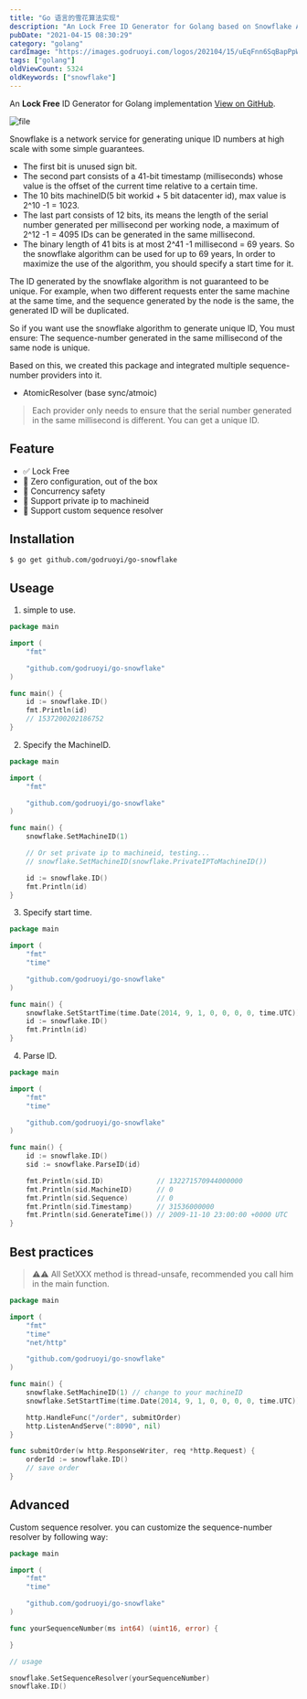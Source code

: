 ```yaml
---
title: "Go 语言的雪花算法实现"
description: "An Lock Free ID Generator for Golang based on Snowflake Algorithm (Twitter announced)."
pubDate: "2021-04-15 08:30:29"
category: "golang"
cardImage: "https://images.godruoyi.com/logos/202104/15/uEqFnn6SqBapPpW7RN06f6eSgTJcLGMBAKe3fsXs.png"
tags: ["golang"]
oldViewCount: 5324
oldKeywords: ["snowflake"]
---
```


An **Lock Free** ID Generator for Golang implementation [View on GitHub](https://github.com/godruoyi/go-snowflake).

![file](https://images.godruoyi.com/logos/201908/13/_1565672621_LPW65Pi8cG.png)

Snowflake is a network service for generating unique ID numbers at high scale with some simple guarantees.

* The first bit is unused sign bit.
* The second part consists of a 41-bit timestamp (milliseconds) whose value is the offset of the current time relative to a certain time.
* The 10 bits machineID(5 bit workid + 5 bit datacenter id), max value is 2^10 -1 = 1023.
* The last part consists of 12 bits, its means the length of the serial number generated per millisecond per working node, a maximum of 2^12 -1 = 4095 IDs can be generated in the same millisecond.
* The binary length of 41 bits is at most 2^41 -1 millisecond = 69 years. So the snowflake algorithm can be used for up to 69 years, In order to maximize the use of the algorithm, you should specify a start time for it.

The ID generated by the snowflake algorithm is not guaranteed to be unique. For example, when two different requests enter the same machine at the same time, and the sequence generated by the node is the same, the generated ID will be duplicated.

So if you want use the snowflake algorithm to generate unique ID, You must ensure: The sequence-number generated in the same millisecond of the same node is unique.

Based on this, we created this package and integrated multiple sequence-number providers into it.

* AtomicResolver (base sync/atmoic)

> Each provider only needs to ensure that the serial number generated in the same millisecond is different. You can get a unique ID.

## Feature

- ✅ Lock Free
- 🎈 Zero configuration, out of the box
- 🚀 Concurrency safety
- 🌵 Support private ip to machineid
- 🐡 Support custom sequence resolver

## Installation

```shell
$ go get github.com/godruoyi/go-snowflake
```

## Useage

1. simple to use.

```go
package main

import (
    "fmt"

    "github.com/godruoyi/go-snowflake"
)

func main() {
    id := snowflake.ID()
    fmt.Println(id)
    // 1537200202186752
}
```

2. Specify the MachineID.

```go
package main

import (
    "fmt"

    "github.com/godruoyi/go-snowflake"
)

func main() {
    snowflake.SetMachineID(1)

    // Or set private ip to machineid, testing...
    // snowflake.SetMachineID(snowflake.PrivateIPToMachineID())

    id := snowflake.ID()
    fmt.Println(id)
}
```

3. Specify start time.

```go
package main

import (
    "fmt"
    "time"

    "github.com/godruoyi/go-snowflake"
)

func main() {
    snowflake.SetStartTime(time.Date(2014, 9, 1, 0, 0, 0, 0, time.UTC))
    id := snowflake.ID()
    fmt.Println(id)
}
```

4. Parse ID.

```go
package main

import (
    "fmt"
    "time"

    "github.com/godruoyi/go-snowflake"
)

func main() {
    id := snowflake.ID()
    sid := snowflake.ParseID(id)

    fmt.Println(sid.ID)             // 132271570944000000
    fmt.Println(sid.MachineID)      // 0
    fmt.Println(sid.Sequence)       // 0
    fmt.Println(sid.Timestamp)      // 31536000000
    fmt.Println(sid.GenerateTime()) // 2009-11-10 23:00:00 +0000 UTC
}
```

## Best practices

> ⚠️⚠️ All SetXXX method is thread-unsafe, recommended you call him in the main function.

```go
package main

import (
    "fmt"
    "time"
    "net/http"

    "github.com/godruoyi/go-snowflake"
)

func main() {
    snowflake.SetMachineID(1) // change to your machineID
    snowflake.SetStartTime(time.Date(2014, 9, 1, 0, 0, 0, 0, time.UTC))

    http.HandleFunc("/order", submitOrder)
    http.ListenAndServe(":8090", nil)
}

func submitOrder(w http.ResponseWriter, req *http.Request) {
    orderId := snowflake.ID()
    // save order
}
```

## Advanced

Custom sequence resolver. you can customize the sequence-number resolver by following way:

```go
package main

import (
    "fmt"
    "time"

    "github.com/godruoyi/go-snowflake"
)

func yourSequenceNumber(ms int64) (uint16, error) {

}

// usage

snowflake.SetSequenceResolver(yourSequenceNumber)
snowflake.ID()
```
